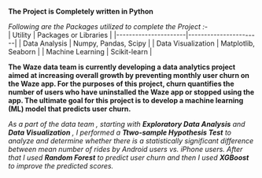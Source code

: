 **The Project is Completely written in Python**<br>

*Following are the Packages utilized to complete the Project :-*<br>
| Utility              | Packages or Libraries            |
|----------------------|-----------------------|
| Data Analysis        | Numpy, Pandas, Scipy  |
| Data Visualization   | Matplotlib, Seaborn   |
|   Machine Learning     | Scikit-learn          |

**The Waze data team is currently developing a data analytics project aimed at increasing overall growth by preventing monthly user churn on the Waze app. For the purposes of this project, churn quantifies the number of users who have uninstalled the Waze app or stopped using the app. The ultimate goal for this project is to develop a machine learning (ML) model that predicts user churn.**

  *As a part of the data team , starting with **Exploratory Data Analysis** and **Data Visualization** , I performed a **Ttwo-sample Hypothesis Test** to analyze and determine whether there is a statistically significant difference between mean number of rides by Android users vs. iPhone users. After that I used **Random Forest** to predict user churn and then I used **XGBoost** to improve the predicted scores.*

